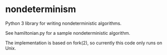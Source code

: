 # nondeterminism

Python 3 library for writing nondeterministic algorithms.

See hamiltonian.py for a sample nondeterministic algorithm.

The implementation is based on fork(2), so currently this code only runs on Unix.
